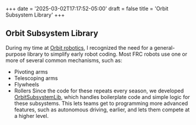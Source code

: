+++
date = '2025-03-02T17:17:52-05:00'
draft = false
title = 'Orbit Subsystem Library'
+++

## Orbit Subsystem Library

During my time at [Orbit robotics](https://1360.ca/), I recognized the need for a general-purpose library to simplify early robot coding.
Most FRC robots use one or more of several common mechanisms, such as:
- Pivoting arms
- Telescoping arms
- Flywheels
- Rollers
Since the code for these repeats every season, we developed [OrbitSubsystemLib](https://github.com/PerfectlyInternal/OrbitSubsystemsLib), which handles boilerplate code and simple logic for these subsystems. This lets teams get to programming more advanced features, such as autonomous driving, earlier, and lets them compete at a higher level.

